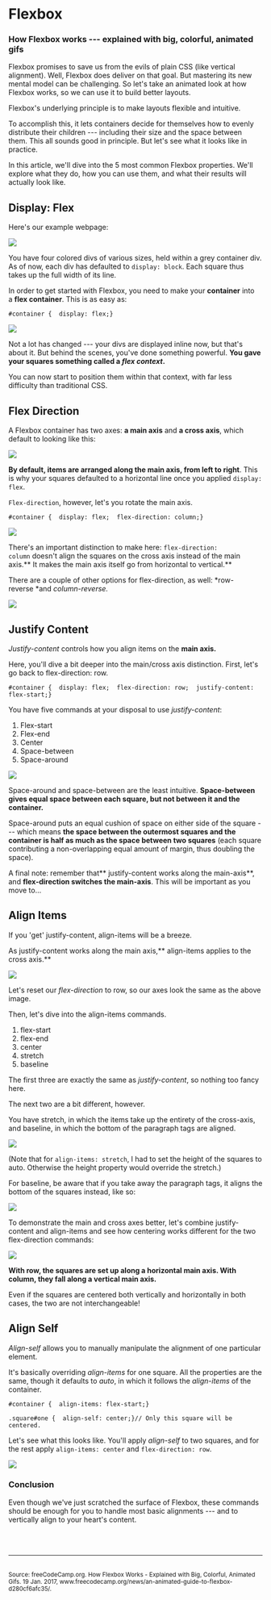 # Flexbox

### How Flexbox works --- explained with big, colorful, animated gifs

Flexbox promises to save us from the evils of plain CSS (like vertical alignment). Well, Flexbox does deliver on that goal. But mastering its new mental model can be challenging. So let's take an animated look at how Flexbox works, so we can use it to build better layouts.

Flexbox's underlying principle is to make layouts flexible and intuitive.

To accomplish this, it lets containers decide for themselves how to evenly distribute their children --- including their size and the space between them. This all sounds good in principle. But let's see what it looks like in practice.

In this article, we'll dive into the 5 most common Flexbox properties. We'll explore what they do, how you can use them, and what their results will actually look like.

## Display: Flex

Here's our example webpage:

![](https://cdn-media-1.freecodecamp.org/images/ChnkgUaWEN6dmtS4EQCG60uqIjZVphsErq91)

You have four colored divs of various sizes, held within a grey container div. As of now, each div has defaulted to `display: block`. Each square thus takes up the full width of its line.

In order to get started with Flexbox, you need to make your **container** into a **flex container**. This is as easy as:

```
#container {  display: flex;}
```

![](https://cdn-media-1.freecodecamp.org/images/6WwoIEc45lUHUcFQCmD8GmziiISm2lO64Y1-)

Not a lot has changed --- your divs are displayed inline now, but that's about it. But behind the scenes, you've done something powerful. **You gave your squares something called a *flex context*.**

You can now start to position them within that context, with far less difficulty than traditional CSS.

## Flex Direction

A Flexbox container has two axes: **a main axis** and **a cross axis**, which default to looking like this:

![](https://cdn-media-1.freecodecamp.org/images/HHwxqz2N4bNksz9YwcMBAtD0z9TTCxeNXNBS)

**By default, items are arranged along the main axis, from left to right**. This is why your squares defaulted to a horizontal line once you applied `display: flex`.

`Flex-direction`, however, let's you rotate the main axis.

```
#container {  display: flex;  flex-direction: column;}
```

![](https://cdn-media-1.freecodecamp.org/images/wEg7wdKEfv9-bqaiB-t9hzOapBPiqZVYNFIh)

There's an important distinction to make here: `flex-direction: column` doesn't align the squares on the cross axis instead of the main axis.** It makes the main axis itself go from horizontal to vertical.**

There are a couple of other options for flex-direction, as well: *row-reverse *and *column-reverse.*

![](https://cdn-media-1.freecodecamp.org/images/zYdQGSmhtMyqcAbEUDoEehohC8E-gtgvQx6b)

## Justify Content

*Justify-content* controls how you align items on the **main axis.**

Here, you'll dive a bit deeper into the main/cross axis distinction. First, let's go back to flex-direction: row.

```
#container {  display: flex;  flex-direction: row;  justify-content: flex-start;}
```

You have five commands at your disposal to use *justify-content*:

1.  Flex-start
2.  Flex-end
3.  Center
4.  Space-between
5.  Space-around

![](https://cdn-media-1.freecodecamp.org/images/OBGVr-DdHiQ2y9VOWuhXqXeGnFnyDSBTx7hv)

Space-around and space-between are the least intuitive. **Space-between gives equal space between each square, but not between it and the container.**

Space-around puts an equal cushion of space on either side of the square --- which means **the space between the outermost squares and the container is half as much as the space between two squares** (each square contributing a non-overlapping equal amount of margin, thus doubling the space).

A final note: remember that** justify-content works along the main-axis**, and **flex-direction switches the main-axis**. This will be important as you move to...

## Align Items

If you 'get' justify-content, align-items will be a breeze.

As justify-content works along the main axis,** align-items applies to the cross axis.**

![](https://cdn-media-1.freecodecamp.org/images/RfGcYLbTwhd9dmqLV9-F3ocjBE8Dp4ejvYXv)

Let's reset our *flex-direction* to row, so our axes look the same as the above image.

Then, let's dive into the align-items commands.

1.  flex-start
2.  flex-end
3.  center
4.  stretch
5.  baseline

The first three are exactly the same as *justify-content*, so nothing too fancy here.

The next two are a bit different, however.

You have stretch, in which the items take up the entirety of the cross-axis, and baseline, in which the bottom of the paragraph tags are aligned.

![](https://cdn-media-1.freecodecamp.org/images/UgsULw0Kk49l-l1wSzeurYNJKCmcA-01oE8a)

(Note that for `align-items: stretch`, I had to set the height of the squares to auto. Otherwise the height property would override the stretch.)

For baseline, be aware that if you take away the paragraph tags, it aligns the bottom of the squares instead, like so:

![](https://cdn-media-1.freecodecamp.org/images/dIxrfoUa2r7vM62TGAlKN2KGOnIMmeNM-Gwr)

To demonstrate the main and cross axes better, let's combine justify-content and align-items and see how centering works different for the two flex-direction commands:

![](https://cdn-media-1.freecodecamp.org/images/u9tCV-zRt3qpgSyNQt53e-eRz0-HIrsqqOk-)

**With row, the squares are set up along a horizontal main axis. With column, they fall along a vertical main axis.**

Even if the squares are centered both vertically and horizontally in both cases, the two are not interchangeable!

## Align Self

*Align-self* allows you to manually manipulate the alignment of one particular element.

It's basically overriding *align-items* for one square. All the properties are the same, though it defaults to *auto*, in which it follows the *align-items* of the container.

```
#container {  align-items: flex-start;}
```

```
.square#one {  align-self: center;}// Only this square will be centered.
```

Let's see what this looks like. You'll apply *align-self* to two squares, and for the rest apply `align-items: center` and `flex-direction: row`.

![](https://cdn-media-1.freecodecamp.org/images/HbnMZT330ylw5idocqrjOfp9DrlZt9JrJm9o)

### Conclusion

Even though we've just scratched the surface of Flexbox, these commands should be enough for you to handle most basic alignments --- and to vertically align to your heart's content.

<br>
<br>
<hr>
<br>
<small> Source: freeCodeCamp.org. How Flexbox Works - Explained with Big, Colorful, Animated Gifs. 19 Jan. 2017, www.freecodecamp.org/news/an-animated-guide-to-flexbox-d280cf6afc35/. </small>